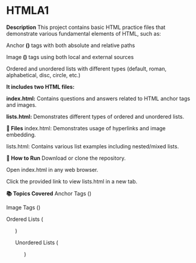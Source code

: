 # HTMLA1
**Description**
This project contains basic HTML practice files that demonstrate various fundamental elements of HTML, such as:

Anchor **(<a>)** tags with both absolute and relative paths

Image **(<img>)** tags using both local and external sources

Ordered and unordered lists with different types (default, roman, alphabetical, disc, circle, etc.)

**It includes two HTML files:**

**index.html:** Contains questions and answers related to HTML anchor tags and images.

**lists.html:** Demonstrates different types of ordered and unordered lists.

**📁 Files**
index.html: Demonstrates usage of hyperlinks and image embedding.

lists.html: Contains various list examples including nested/mixed lists.

**🚀 How to Run**
Download or clone the repository.

Open index.html in any web browser.

Click the provided link to view lists.html in a new tab.

**📚 Topics Covered**
Anchor Tags (<a>)

Image Tags (<img>)

Ordered Lists (<ol>)

Unordered Lists (<ul>)
